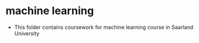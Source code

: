 # machine learning
* This folder contains coursework for machine learning course in Saarland University